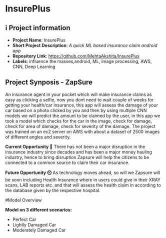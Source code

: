 # InsurePlus

## ℹ️ Project information
- **Project Name**: InsurePlus
- **Short Project Description**: _A quick ML based insurance claim android app_
- **Repository Link**: https://github.com/MehtaAkshita/InsurePlus
- **Labels**: influence the masses,android, ML, image processing, AWS, CNN, Deep Learning

## Project Synposis - ZapSure

An insurance agent in your pocket which will make insurance claims as easy as clicking a selfie, now you dont need to wait couple of weeks for getting your health/car insurance, this app will assess the damage of your car based on a photo clicked by you and then by using multiple CNN models we will predict the amount to be claimed by the user, in this app we took a model which checks for the car in the image, check for damage, check for area of damage, check for severity of the damage.
The project was trained on an ec2 server on AWS with about a dataset of 2500 images of different angles and severity.

**Current Opportunity 🚀**
There has not been a major disruption in the insurance industry since decades and has been a major money hauling industry, hence to bring disruption Zapsure will help the citizens to be connected to a common source to claim their car insurance.

**Future Opportunity ⏲️**
As technology moves ahead, so will we Zapsure will be soon including Health Insurance where in users could give in their XRAY scans, LAB reports etc. and that will assess the health claim in according to the database given by the respective hospital.

#Model Overview

**Model on 3 different scenarios:**
- Perfect Car
- Lightly Damaged Car
- Moderately Damaged Car


